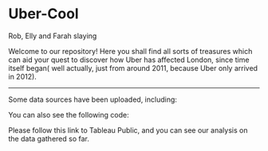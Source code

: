 # Uber-Cool
Rob, Elly and Farah slaying


Welcome to our repository! Here you shall find all sorts of treasures which can aid your quest to discover 
how Uber has affected London, since time itself began( well actually, just from around 2011, because Uber only arrived in 2012).
*********************************************************************************************************************************

Some data sources have been uploaded, including:


You can also see the following code:


Please follow this link to Tableau Public, and you can see our analysis on the data gathered so far.

